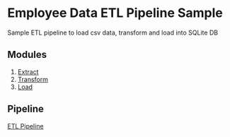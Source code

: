 # Employee Data ETL Pipeline Sample

Sample ETL pipeline to load csv data, transform and load into SQLite DB

## Modules

1. [Extract](./extract.py)
2. [Transform](./transform.py)
3. [Load](./load.py)

## Pipeline

[ETL Pipeline](./pipeline.py)
